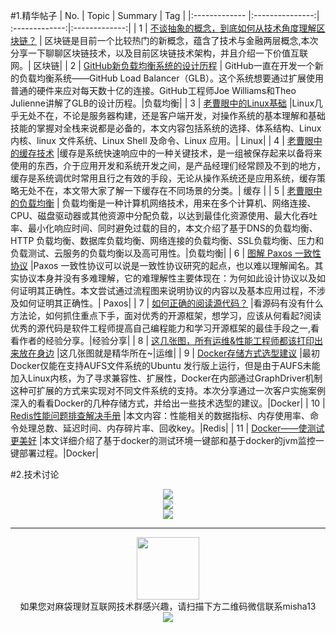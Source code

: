 #1.精华帖子
| No.  | Topic  | Summary | Tag |
|:------------- |:---------------:| :-------------:|:-------------:|
| 1 | [不谈抽象的概念，到底如何从技术角度理解区块链？](http://mp.weixin.qq.com/s?__biz=MzA5Nzc4OTA1Mw==&mid=2659598269&idx=1&sn=a0af41fbdc54af66353deef460bf5ab2&chksm=8be9eaafbc9e63b9013c250ea2555f376a55edf6c227c604bb35be305eed58f4b3461dc73c8c&mpshare=1&scene=1&srcid=1008TyqcGCXAPTxHSmUMMzgJ#rd) | 区块链是目前一个比较热门的新概念，蕴含了技术与金融两层概念,本次分享一下聊聊区块链技术，以及目前区块链技术架构，并且介绍一下价值互联网。| 区块链|
| 2 | [GitHub新负载均衡系统的设计历程](http://mp.weixin.qq.com/s?__biz=MzA5Nzc4OTA1Mw==&mid=2659598273&idx=1&sn=86c743b10230b639b48b073f27f1ed14&chksm=8be9ead3bc9e63c5556a91335efee2d198a638bb395abdb120c15ec2b92079fa789956cd668d&mpshare=1&scene=1&srcid=1010SpVnqoNk4w0IvFvDFayG#rd) | GitHub一直在开发一个新的负载均衡系统——GitHub Load Balancer（GLB）。这个系统想要通过扩展使用普通的硬件来应对每天数十亿的连接。GitHub工程师Joe Williams和Theo Julienne讲解了GLB的设计历程。|负载均衡|
| 3 | [老曹眼中的Linux基础](http://mp.weixin.qq.com/s?__biz=MzAwOTcyNzA0OQ==&mid=2658970748&idx=1&sn=0796a6cfa0a998a0f209e2c583d63013&mpshare=1&scene=1&srcid=10090vr1j8h5jCjyeY9gXL1s#rd) |Linux几乎无处不在，不论是服务器构建，还是客户端开发，对操作系统的基本理解和基础技能的掌握对全栈来说都是必备的，本文内容包括系统的选择、体系结构、Linux内核、linux 文件系统、Linux Shell 及命令、Linux 应用。| Linux|
| 4 | [老曹眼中的缓存技术](http://mp.weixin.qq.com/s?__biz=MzAwOTcyNzA0OQ==&mid=2658971011&idx=1&sn=bb745848268bd54ed4b11dc423936f19&chksm=80d330a5b7a4b9b3ef3c263b9494326b915feeca55dce39db0d514e49757adcfbc384ead9f6d&mpshare=1&scene=1&srcid=1009TSgzkJ1mtnxQ683FuMOU#rd) |缓存是系统快速响应中的一种关键技术，是一组被保存起来以备将来使用的东西，介于应用开发和系统开发之间，是产品经理们经常顾及不到的地方，缓存是系统调优时常用且行之有效的手段，无论从操作系统还是应用系统，缓存策略无处不在，本文带大家了解一下缓存在不同场景的分类。| 缓存 |
| 5 | [老曹眼中的负载均衡](http://mp.weixin.qq.com/s?__biz=MzAwOTcyNzA0OQ==&mid=2658971014&idx=1&sn=c34c318f113daf5fe34c676d90b852d6&chksm=80d330a0b7a4b9b61f4f34836d250b23fbf1ac3f43ef688d315e1c1370a4060d3b135ca3bb4f&mpshare=1&scene=1&srcid=1013KZAlPWgA6mzSdeBMlrOl#rd) | 负载均衡是一种计算机网络技术，用来在多个计算机、网络连接、CPU、磁盘驱动器或其他资源中分配负载，以达到最佳化资源使用、最大化吞吐率、最小化响应时间、同时避免过载的目的，本文介绍了基于DNS的负载均衡、HTTP 负载均衡、数据库负载均衡、网络连接的负载均衡、SSL负载均衡、压力和负载测试、云服务的负载均衡以及高可用性。|负载均衡|
| 6 | [图解 Paxos 一致性协议](http://mp.weixin.qq.com/s?__biz=MzA5ODM5MDU3MA==&mid=2650862093&idx=1&sn=961d0682abdd456785efe87643f7cae5&chksm=8b661548bc119c5e7ccba9a240677522d394c20917f3597adb794b5c822a41ca2fa9af423a15&mpshare=1&scene=1&srcid=1009CZYSw6174C0NGLIm2AJm#rd) |Paxos 一致性协议可以说是一致性协议研究的起点，也以难以理解闻名。其实协议本身并没有多难理解，它的难理解性主要体现在：为何如此设计协议以及如何证明其正确性。本文尝试通过流程图来说明协议的内容以及基本应用过程，不涉及如何证明其正确性。| Paxos|
| 7 | [如何正确的阅读源代码？](http://mp.weixin.qq.com/s?__biz=MjM5ODQ2MDIyMA==&mid=2650712708&idx=1&sn=fec8c022e1200917759d1f67f04783cb&chksm=bec064d789b7edc1b74ec49087a11a7ea939952e10bd13427176ba7b0e03c8d98e731f75213b&mpshare=1&scene=1&srcid=1010tpAsfjzQ45TAOekFOvyw#rd) |看源码有没有什么方法论，如何抓住重点下手，面对优秀的开源框架，想学习，应该从何看起?阅读优秀的源代码是软件工程师提高自己编程能力和学习开源框架的最佳手段之一,看看作者的经验分享。|经验分享|
| 8 | [这几张图，所有运维&性能工程师都该打印出来放在身边](http://mp.weixin.qq.com/s?__biz=MzAwNjY4NTQ4MA==&mid=2651175004&idx=1&sn=0b9572bc5a1cec245b640c177043d884&chksm=80f88e1bb78f070d6737c0a6de683e249b4f4d25c2327a161e9c4d4506517f26ea64454f7bf4&mpshare=1&scene=1&srcid=10145GfxW2TE4THRsOCv2PvA#rd) |这几张图就是精华所在~|运维|
| 9 | [Docker存储方式选型建议](http://mp.weixin.qq.com/s?__biz=MzAwMDU1MTE1OQ==&mid=2653547795&idx=1&sn=2074c6156db9f1249ee3f8cdc73ae73e&chksm=813a7c8bb64df59d870a4f9e248958f2a121415f7f5f69a171729925cc9dc70c9ba75446b54a&mpshare=1&scene=1&srcid=10134v8UIdGmhcAJcbQhWuIs#rd) |最初Docker仅能在支持AUFS文件系统的Ubuntu 发行版上运行，但是由于AUFS未能加入Linux内核，为了寻求兼容性、扩展性，Docker在内部通过GraphDriver机制这种可扩展的方式来实现对不同文件系统的支持。本次分享通过一次客户实施案例深入的看看Docker的几种存储方式，并给出一些技术选型的建议。|Docker|
| 10 | [Redis性能问题排查解决手册](http://mp.weixin.qq.com/s?__biz=MzA5MzQ2NTY0OA==&mid=2650796345&idx=1&sn=d57fc5b626f14ef8eb4630d8efca50cc&chksm=88562c66bf21a570b4c365f62babfb8bb8bdcf5418151d78faeb577dd9c445cd59a70b956c8b&mpshare=1&scene=1&srcid=1010YKb92Tog7kjpuaOfMdAm#rd) |本文内容：性能相关的数据指标、内存使用率、命令处理总数、延迟时间、内存碎片率、回收key。|Redis|
| 11 | [Docker——使测试更美好](http://mp.weixin.qq.com/s?__biz=MzIwMDI1MTYwMQ==&mid=2651928885&idx=1&sn=b1ffefd0df3790a8a3adf643681dc5df&chksm=8d65988bba12119d0e28d790a326ac04813d5b736c22ac2c7338d2ac9f918484a3d70498bfc9&mpshare=1&scene=1&srcid=1012MoapjOymTvU69XMbdgPM#rd) |本文详细介绍了基于docker的测试环境一键部和基于docker的jvm监控一键部署过程。|Docker|

#2.技术讨论
<div align=center>
<img src="http://fmn.rrfmn.com/fmn078/20161014/1420/large_vbC5_2c42000d56d41e84.jpg" >
</div>

<div align=center>
<img src="http://fmn.rrimg.com/fmn074/20161014/1420/large_S1Ru_1b1d0005a0e91e7f.jpg" >
</div>

<div align=center>
<img src="http://fmn.xnpic.com/fmn071/20161014/1420/large_GyqX_8b940005a3631e80.jpg" >
</div>

---
<div align=center>
<img src="http://tp1.sinaimg.cn/5360958752/180/40095350112/1" width="100" height="100" >
</div>
<html>
<body>
<div align="center" style="border:lpx solid red">
如果您对麻袋理财互联网技术群感兴趣，请扫描下方二维码微信联系misha13
<div align=center>
<img src="http://fmn.rrfmn.com/fmn078/20160501/2225/original_s0Hg_f5cc000266151e83.jpg"  >
</div>
<html>
<body>
<div align="center" style="border:lpx solid red">
</div>


